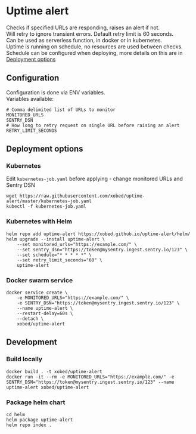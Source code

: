 # Uptime alert
Checks if specified URLs are responding, raises an alert if not.  
Will retry to ignore transient errors. Default retry limit is 60 seconds.  
Can be used as serverless function, in docker or in kubernetes.  
Uptime is running on schedule, no resources are used between checks.  
Schedule can be configured when deploying, more details on this are in [Deployment options](#deployment-options)

## Configuration
Configuration is done via ENV variables.  
Variables available:
```
# Comma delimited list of URLs to monitor
MONITORED_URLS
SENTRY_DSN
# How long to retry request on single URL before raising an alert
RETRY_LIMIT_SECONDS
```

## Deployment options
### Kubernetes
Edit `kubernetes-job.yaml` before applying - change monitored URLs and Sentry DSN
```
wget https://raw.githubusercontent.com/xobed/uptime-alert/master/kubernetes-job.yaml
kubectl -f kubernetes-job.yaml
```

### Kubernetes with Helm
```
helm repo add uptime-alert https://xobed.github.io/uptime-alert/helm/
helm upgrade --install uptime-alert \
    --set monitored_urls="https://example.com/" \
    --set sentry_dsn="https://token@mysentry.ingest.sentry.io/123" \
    --set schedule="* * * * *" \
    --set retry_limit_seconds="60" \
    uptime-alert
```

### Docker swarm service
```
docker service create \
    -e MONITORED_URLS="https://example.com/" \
    -e SENTRY_DSN="https://token@mysentry.ingest.sentry.io/123" \
    --name uptime-alert \
    --restart-delay=60s \
    --detach \
    xobed/uptime-alert
```

## Development
### Build locally
```shell script
docker build . -t xobed/uptime-alert
docker run -it --rm -e MONITORED_URLS="https://example.com/" -e SENTRY_DSN="https://token@mysentry.ingest.sentry.io/123" --name uptime-alert xobed/uptime-alert
```

### Package helm chart
```
cd helm
helm package uptime-alert
helm repo index .
```
